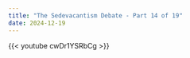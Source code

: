 ```yaml
---
title: "The Sedevacantism Debate - Part 14 of 19"
date: 2024-12-19
---
```


{{< youtube cwDr1YSRbCg >}}
